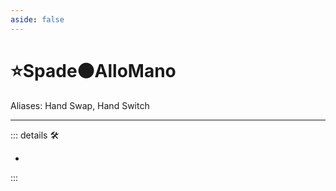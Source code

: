 ```yaml
---
aside: false
---
```

# ⭐<labor>Spade</labor>🟠<motor>Allo</motor>Mano

Aliases: Hand Swap, Hand Switch

---

<!-- =================================================== -->
<!-- =================================================== -->
<!-- =================================================== -->
<!-- =================================================== -->
<!-- =================================================== -->
::: details 🛠

-

:::

